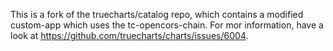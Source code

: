 This is a fork of the truecharts/catalog repo, which contains a modified custom-app which uses the tc-opencors-chain. For mor information, have a look at https://github.com/truecharts/charts/issues/6004.
